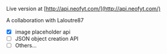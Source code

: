 Live version at [http://api.neofyt.com/](http://api.neofyt.com/)  

A collaboration with Laloutre87

- [x] image placeholder api
- [ ] JSON object creation API
- [ ] Others...
